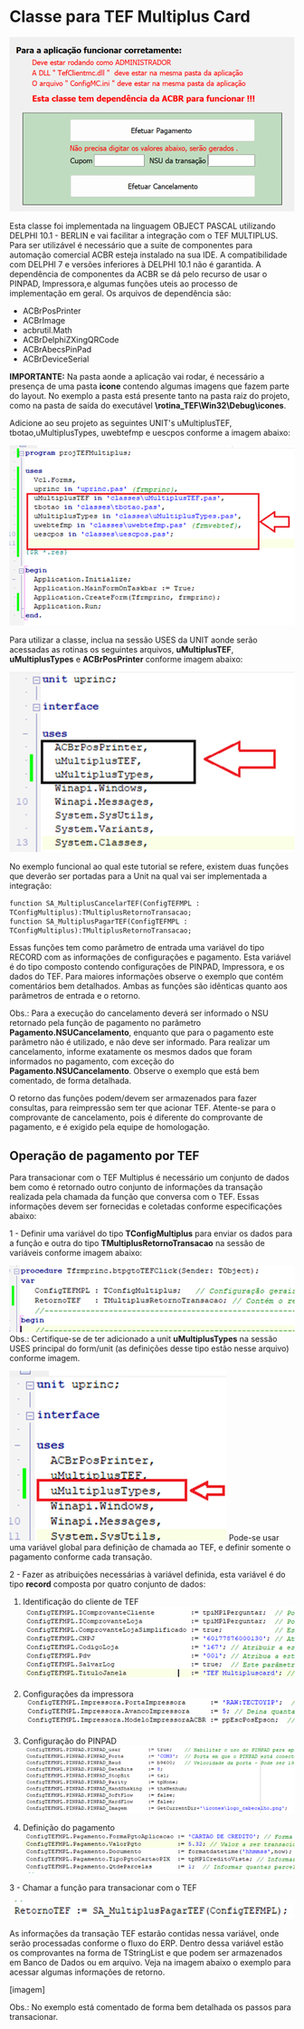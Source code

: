# Classe para TEF Multiplus Card

![imagem](readme-imgs/1.png)
 
Esta classe foi implementada na linguagem OBJECT PASCAL utilizando DELPHI 10.1 - BERLIN e vai facilitar a integração com o TEF MULTIPLUS.
Para ser utilizável é necessário que a suite de componentes para automação comercial ACBR esteja instalado na sua IDE. A compatibilidade com DELPHI 7 e versões inferiores à DELPHI 10.1 não é garantida.
A dependência de componentes da ACBR se dá pelo recurso de usar o PINPAD, Impressora,e algumas funções uteis ao processo de implementação em geral. Os arquivos de dependência são:
- ACBrPosPrinter
- ACBrImage
- acbrutil.Math
- ACBrDelphiZXingQRCode
- ACBrAbecsPinPad
- ACBrDeviceSerial

**IMPORTANTE:** Na pasta aonde a aplicação vai rodar, é necessário a presença de uma pasta **icone** contendo algumas imagens que fazem parte do layout. No exemplo a pasta está presente tanto na pasta raiz do projeto, como na pasta de saída do executável **\rotina_TEF\Win32\Debug\icones**.

Adicione ao seu projeto as seguintes UNIT's   uMultiplusTEF, tbotao,uMultiplusTypes, uwebtefmp e uescpos conforme a imagem abaixo:

![imagem](readme-imgs/2.png)

Para utilizar a classe, inclua na sessão USES da UNIT aonde serão acessadas as rotinas os seguintes arquivos, **uMultiplusTEF**,  **uMultiplusTypes** e **ACBrPosPrinter** conforme imagem abaixo:

![imagem](readme-imgs/3.png)

No exemplo funcional ao qual este tutorial se refere, existem duas funções que deverão ser portadas para a Unit na qual vai ser implementada a integração:

````
function SA_MultiplusCancelarTEF(ConfigTEFMPL : TConfigMultiplus):TMultiplusRetornoTransacao;
function SA_MultiplusPagarTEF(ConfigTEFMPL : TConfigMultiplus):TMultiplusRetornoTransacao;
````

Essas funções tem como parâmetro de entrada uma variável do tipo RECORD com as informações de configurações e pagamento. Esta variável é do tipo composto contendo configurações de PINPAD, Impressora, e os dados do TEF. Para maiores informações observe o exemplo que contém comentários bem detalhados. Ambas as funções são idênticas quanto aos parâmetros de entrada e o retorno.

Obs.: Para a execução do cancelamento deverá ser informado o NSU retornado pela função de pagamento no parâmetro **Pagamento.NSUCancelamento**, enquanto que para o pagamento este parâmetro não é utilizado, e não deve ser informado. Para realizar um cancelamento, informe exatamente os mesmos dados que foram informados no pagamento, com exceção do **Pagamento.NSUCancelamento**. Observe o exemplo que está bem comentado, de forma detalhada.

O retorno das funções podem/devem ser armazenados para fazer consultas, para reimpressão sem ter que acionar TEF. Atente-se para o comprovante de cancelamento, pois é diferente do comprovante de pagamento, e é exigido pela equipe de homologação.

## Operação de pagamento por TEF ##
Para transacionar com o TEF Multiplus é necessário um conjunto de dados bem como é retornado outro conjunto de informações da transação realizada pela chamada da função que conversa com o TEF. Essas informações devem ser fornecidas e coletadas conforme especificações abaixo:

1 - Definir uma variável do tipo **TConfigMultiplus** para enviar os dados para a função e outra do tipo **TMultiplusRetornoTransacao** na sessão de variáveis conforme imagem abaixo:

![imagem](readme-imgs/4.png)
Obs.: Certifique-se de ter adicionado a unit **uMultiplusTypes** na sessão USES principal do form/unit (as definições desse tipo estão nesse arquivo) conforme imagem.

![imagem](readme-imgs/5.png)
Pode-se usar uma variável global para definição de chamada ao TEF, e definir somente o pagamento conforme cada transação.


2 - Fazer as atribuições necessárias à variável definida, esta variável é do tipo **record** composta por quatro conjunto de dados:
1.	Identificação do cliente de TEF
![imagem](readme-imgs/6.png)

2.	Configurações da impressora
![imagem](readme-imgs/7.png)

3.	Configuração do PINPAD
![imagem](readme-imgs/8.png)

4.	Definição do pagamento
![imagem](readme-imgs/9.png)


3 - Chamar a função para transacionar com o TEF

![imagem](readme-imgs/10.png)

As informações da transação TEF estarão contidas nessa variável, onde serão processadas conforme o fluxo do ERP. Dentro dessa variável estão os comprovantes na forma de TStringList e que podem ser armazenados em Banco de Dados ou em arquivo. Veja na imagem abaixo o exemplo para acessar algumas informações de retorno.

[imagem]

Obs.: No exemplo está comentado de forma bem detalhada os passos para transacionar.
